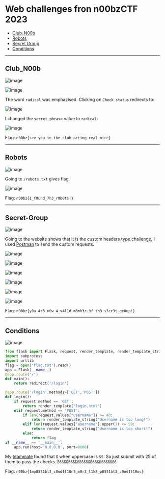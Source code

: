 # Web challenges fron n00bzCTF 2023
- [Club_N00b](#club_n00b)
- [Robots](#robots)
- [Secret Group](#secret-group)
- [Conditions](#conditions)

-----

## Club_N00b

![image](https://github.com/jeromepalayoor/ctf-archive-hub/assets/63996033/7e4716b9-5438-4999-bc60-de30a49acdd4)

![image](https://github.com/jeromepalayoor/ctf-archive-hub/assets/63996033/51727c74-15b4-48d0-a760-7d6fa53db835)

The word `radical` was emphazised. Clicking on `Check status` redirects to:

![image](https://github.com/jeromepalayoor/ctf-archive-hub/assets/63996033/48d909b6-ee47-4282-a684-b6ecc063a594)

I changed the `secret_phrase` value to `radical`: 

![image](https://github.com/jeromepalayoor/ctf-archive-hub/assets/63996033/0503f7ac-69de-496e-b505-4bff33f32dd0)

Flag: `n00bz{see_you_in_the_club_acting_real_nice}`

-----

## Robots

![image](https://github.com/jeromepalayoor/ctf-archive-hub/assets/63996033/fce549d1-1915-4c94-8cf9-b4730d6843f9)

Going to `/robots.txt` gives flag.

![image](https://github.com/jeromepalayoor/ctf-archive-hub/assets/63996033/da14affd-7cb1-44d2-b68a-fbebb8861d06)

Flag: `n00bz{1_f0und_7h3_r0b0ts!}`

-----

## Secret-Group

![image](https://github.com/jeromepalayoor/ctf-archive-hub/assets/63996033/6ba22748-9815-4a07-875c-b77484a74c95)

Going to the website shows that it is the custom headers type challenge, I used [Postman](https://web.postman.co/) to send the custom requests.

![image](https://github.com/jeromepalayoor/ctf-archive-hub/assets/63996033/3b4c9a0b-1548-4b15-b1c0-e34b157e98b9)

![image](https://github.com/jeromepalayoor/ctf-archive-hub/assets/63996033/a456e8d8-1fb5-4de0-acfe-87f2145c14c4)

![image](https://github.com/jeromepalayoor/ctf-archive-hub/assets/63996033/f6be18f6-3273-47b4-832e-95823d0fbffe)

![image](https://github.com/jeromepalayoor/ctf-archive-hub/assets/63996033/25992d6c-7994-4594-802c-872e3c281bbe)

![image](https://github.com/jeromepalayoor/ctf-archive-hub/assets/63996033/7bf3da17-57cc-4187-ac2b-9af2b122663e)

![image](https://github.com/jeromepalayoor/ctf-archive-hub/assets/63996033/886df96c-ccd6-4269-85da-75b3ff2a4814)

Flag: `n00bz{y0u_4r3_n0w_4_v4l1d_m3mb3r_0f_th3_s3cr3t_gr0up!}`

-----

## Conditions

![image](https://github.com/jeromepalayoor/ctf-archive-hub/assets/63996033/14537aeb-a441-4560-94c7-6e30e08ec8e2)

```py
from flask import Flask, request, render_template, render_template_string, redirect
import subprocess
import urllib
flag = open('flag.txt').read()
app = Flask(__name__)
@app.route('/')
def main():
    return redirect('/login')

@app.route('/login',methods=['GET','POST'])
def login():
    if request.method == 'GET':
        return render_template('login.html')
    elif request.method == 'POST':
        if len(request.values["username"]) >= 40:
            return render_template_string("Username is too long!")
        elif len(request.values["username"].upper()) <= 50:
            return render_template_string("Username is too short!")
        else:
            return flag
if __name__ == '__main__':
    app.run(host='0.0.0.0', port=8000)
```

My [teammate](https://github.com/Fundaystrike) found that `ß` when uppercase is `SS`. So just submit with 25 of them to pass the checks. `ßßßßßßßßßßßßßßßßßßßßßßßßßßß`

Flag: `n00bz{1mp0551bl3_c0nd1t10n5_m0r3_l1k3_p0551bl3_c0nd1t10ns}`
